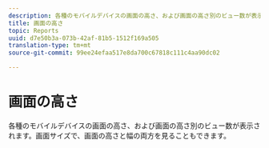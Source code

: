 ```yaml
---
description: 各種のモバイルデバイスの画面の高さ、および画面の高さ別のビュー数が表示されます。画面サイズで、画面の高さと幅の両方を見ることもできます。
title: 画面の高さ
topic: Reports
uuid: d7e50b3a-073b-42af-81b5-1512f169a505
translation-type: tm+mt
source-git-commit: 99ee24efaa517e8da700c67818c111c4aa90dc02

---
```



# 画面の高さ

各種のモバイルデバイスの画面の高さ、および画面の高さ別のビュー数が表示されます。画面サイズで、画面の高さと幅の両方を見ることもできます。

